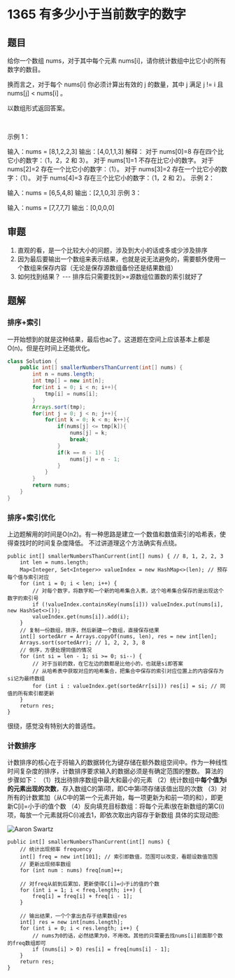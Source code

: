 # 1365 有多少小于当前数字的数字

## 题目
给你一个数组 nums，对于其中每个元素 nums[i]，请你统计数组中比它小的所有数字的数目。

换而言之，对于每个 nums[i] 你必须计算出有效的 j 的数量，其中 j 满足 j != i 且 nums[j] < nums[i] 。

以数组形式返回答案。

 

示例 1：

输入：nums = [8,1,2,2,3]
输出：[4,0,1,1,3]
解释： 
对于 nums[0]=8 存在四个比它小的数字：（1，2，2 和 3）。 
对于 nums[1]=1 不存在比它小的数字。
对于 nums[2]=2 存在一个比它小的数字：（1）。 
对于 nums[3]=2 存在一个比它小的数字：（1）。 
对于 nums[4]=3 存在三个比它小的数字：（1，2 和 2）。
示例 2：

输入：nums = [6,5,4,8]
输出：[2,1,0,3]
示例 3：

输入：nums = [7,7,7,7]
输出：[0,0,0,0]

## 审题
1. 直观的看，是一个比较大小的问题，涉及到大小的话或多或少涉及排序
2. 因为最后要输出一个数组来表示结果，也就是说无法避免的，需要额外使用一个数组来保存内容（无论是保存源数组备份还是结果数组）
3. 如何找到结果？
--- 排序后只需要找到>=源数组位置数的索引就好了
## 题解

### 排序+索引
一开始想到的就是这种结果，最后也ac了。这道题在空间上应该基本上都是O(n)。但是在时间上还能优化。
``` java
class Solution {
    public int[] smallerNumbersThanCurrent(int[] nums) {
        int n = nums.length;
        int tmp[] = new int[n];
        for(int i = 0; i < n; i++){
            tmp[i] = nums[i];
        }
        Arrays.sort(tmp);
        for(int j = 0; j < n; j++){
            for(int k = 0; k < n; k++){
                if(nums[j] <= tmp[k]){
                    nums[j] = k;
                    break;
                }
                if(k == n - 1){
                    nums[j] = n - 1;
                }
            }
        }
        return nums;
    }
}
```

### 排序+索引优化
上边题解用的时间是O(n2)。有一种思路是建立一个数值和数值索引的哈希表，使得查找时的时间复杂度降低。
不过讲道理这个方法确实有点绕。
```
public int[] smallerNumbersThanCurrent(int[] nums) { // 8, 1, 2, 2, 3
    int len = nums.length;
    Map<Integer, Set<Integer>> valueIndex = new HashMap<>(len); // 预存每个值与索引对应
    for (int i = 0; i < len; i++) {
		// 对每个数字，将数字和一个新的哈希集合入表，这个哈希集合保存的是出现这个数字的索引号
        if (!valueIndex.containsKey(nums[i])) valueIndex.put(nums[i], new HashSet<>());
        valueIndex.get(nums[i]).add(i);
    }
	// 复制一份数组，排序，然后新建一个数组，直接保存结果
    int[] sortedArr = Arrays.copyOf(nums, len), res = new int[len];
    Arrays.sort(sortedArr); // 1, 2, 2, 3, 8
	// 倒序，方便处理同值的情况
    for (int si = len - 1; si >= 0; si--) {
		// 对于当前的数，在它左边的数都是比他小的，也就是si即答案
		// 从哈希表中获取对应的哈希集合，把集合中保存的索引对应位置上的内容保存为si记为最终数组
        for (int i : valueIndex.get(sortedArr[si])) res[i] = si; // 同值的所有索引都更新
    }
    return res;
}
```
很绕，感觉没有特别大的普适性。

### 计数排序

计数排序的核心在于将输入的数据转化为键存储在额外数组空间中。作为一种线性时间复杂度的排序，计数排序要求输入的数据必须是有确定范围的整数。
算法的步骤如下：
（1）找出待排序数组中最大和最小的元素
（2）统计数组中**每个值为i的元素出现的次数**，存入数组C的第i项，即C中第i项存储该值出现的次数
（3）对所有的计数累加（从C中的第一个元素开始，每一项更新为和前一项的和），即更新C[i]=小于i的值个数
（4）反向填充目标数组：将每个元素i放在新数组的第C(i)项，每放一个元素就将C(i)减去1，即依次取出内容存于新数组
具体的实现动图:

![Aaron Swartz](https://github.com/Liccol/CodeNotes/tree/master/img/countingSort.gif)

```
public int[] smallerNumbersThanCurrent(int[] nums) {
    // 统计出现频率 frequency
    int[] freq = new int[101]; // 索引即数值，范围可以改变，看题设数值范围
	// 更新出现频率数组
    for (int num : nums) freq[num]++;

    // 对freq从前到后累加，更新使得C[i]=小于i的值的个数
    for (int i = 1; i < freq.length; i++) {
        freq[i] = freq[i] + freq[i - 1];
    }

    // 输出结果，一个个拿出去存于结果数组res
    int[] res = new int[nums.length];
    for (int i = 0; i < res.length; i++) {
		// nums为0的话，必然结果为0，不用改。其他的只需要去找nums[i]前面那个数的freq数组即可
        if (nums[i] > 0) res[i] = freq[nums[i] - 1];
    }
    return res;
}
```